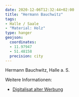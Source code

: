 ```yaml
---
date: 2020-12-06T12:32:44+02:00
title: "Hermann Bauchwitz"
tags:
- Halle / Saale
- "Material: Holz"
type: hanger
geojson:
  coordinates:
  - 11.97947
  - 51.48158
  precision: city
---
```

Hermann Bauchwitz, Halle a. S.

<div class="notes">
Weitere Informationen:
<ul>
<li><a href="https://digital.slub-dresden.de/data/kitodo/Auer_173565485X-18990319/Auer_173565485X-18990319_tif/jpegs/00000001.tif.pdf">Digitalisat alter Werbung</a></li>
</ul>
</div>
